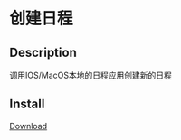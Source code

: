 # 创建日程

## Description

调用IOS/MacOS本地的日程应用创建新的日程

## Install

[Download](https://www.icloud.com/shortcuts/f6b4c6c700cd4afabdbe88196a9c0f37)
